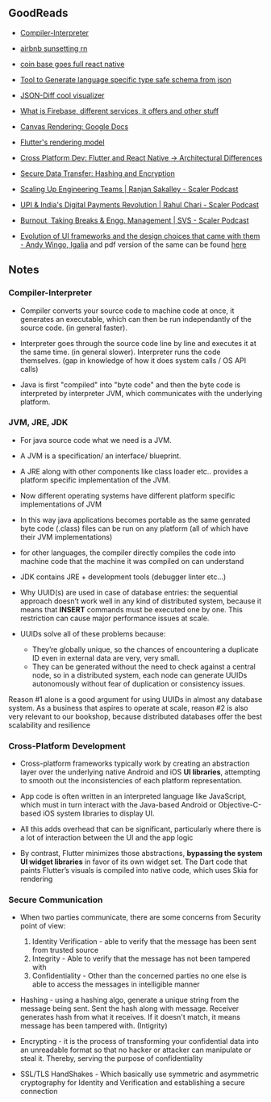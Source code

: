 ## GoodReads

* [Compiler-Interpreter](https://www.freecodecamp.org/news/compiled-versus-interpreted-languages/)

* [airbnb sunsetting rn](https://medium.com/airbnb-engineering/sunsetting-react-native-1868ba28e30a)

* [coin base goes full react native](https://blog.coinbase.com/announcing-coinbases-successful-transition-to-react-native-af4c591df971)

* [Tool to Generate language specific type safe schema from json](https://quicktype.io/)

* [JSON-Diff cool visualizer](https://jsoncrack.com/editor)

* [What is Firebase, different services, it offers and other stuff](https://medium.com/firebase-developers/what-is-firebase-the-complete-story-abridged-bcc730c5f2c0)

* [Canvas Rendering: Google Docs](https://medium.com/young-coder/the-future-web-will-canvas-rendering-replace-the-dom-847be872884c)

* [Flutter's rendering model](https://docs.flutter.dev/resources/architectural-overview#flutters-rendering-model)

* [Cross Platform Dev: Flutter and React Native -> Architectural Differences](https://www.g2i.co/blog/flutter-vs-react-native-the-core-differences)

* [Secure Data Transfer: Hashing and Encryption](https://cheapsslsecurity.com/blog/explained-hashing-vs-encryption-vs-encoding/)

* [Scaling Up Engineering Teams |  Ranjan Sakalley - Scaler Podcast ](https://youtu.be/8Kazdjpf7oI)

* [ UPI & India's Digital Payments Revolution | Rahul Chari - Scaler Podcast](https://youtu.be/oF5KB-INikc)

* [Burnout, Taking Breaks & Engg. Management | SVS - Scaler Podcast](https://youtu.be/3iajCJXKlMs)

* [Evolution of UI frameworks and the design choices that came with them - Andy Wingo, Igalia](https://youtu.be/r6ctxZphtkI) and pdf version of the same can be found [here](https://www.igalia.com/2023/07/18/Cross-Platform-Mobile-App-Frameworks-in-2023.html)

## Notes 

### Compiler-Interpreter

* 	Compiler converts your source code to machine code at once, 
	it generates an executable, which can then be run independantly of the source code. (in general faster).

* Interpreter goes through the source code line by line and executes it at the same time. (in general slower).
	Interpreter runs the code themselves. (gap in knowledge of how it does system calls / OS API calls)

* Java is first "compiled" into "byte code" and then
	the byte code is interpreted by interpreter JVM, which communicates with the underlying platform.

### JVM, JRE, JDK
* For java source code what we need is a JVM.

* 	A JVM is a specification/ an interface/ blueprint.

* 	A JRE along with other components like class loader etc.. provides a platform specific implementation of the JVM.

* 	Now different operating systems have different platform specific implementations of JVM

* 	In this way java applications becomes portable as the same genrated byte code (.class) files can be run on 
	any platform (all of which have their JVM implementations)

* 	for other languages, the compiler directly compiles the code into machine code that the machine it was compiled
	on can understand

* JDK contains JRE + development tools (debugger linter etc...)

* Why UUID(s) are used in case of database entries: the sequential approach doesn’t work well in any kind of distributed system, because it means that **INSERT** commands must be executed one by one. This restriction can cause major performance issues at scale.  

* UUIDs solve all of these problems because:
	* They’re globally unique, so the chances of encountering a duplicate ID even in external data are very, very small.
	* They can be generated without the need to check against a central node, so in a distributed system, each node can generate UUIDs autonomously without fear of duplication or consistency issues.


Reason #1 alone is a good argument for using UUIDs in almost any database system. As a business that aspires to operate at scale, reason #2 is also very relevant to our bookshop, because distributed databases offer the best scalability and resilience

### Cross-Platform Development

* Cross-platform frameworks typically work by creating an abstraction layer over the underlying native Android and iOS **UI libraries**, attempting to smooth out the inconsistencies of each platform representation.

* App code is often written in an interpreted language like JavaScript, which must in turn interact with the Java-based Android or Objective-C-based iOS system libraries to display UI.

* All this adds overhead that can be significant, particularly where there is a lot of interaction between the UI and the app logic

* By contrast, Flutter minimizes those abstractions, **bypassing the system UI widget libraries** in favor of its own widget set. The Dart code that paints Flutter’s visuals is compiled into native code, which uses Skia for rendering


### Secure Communication

* When two parties communicate, there are some concerns from Security point of view:
	1.  Identity Verification - able to verify that the message has been sent from trusted source
	2.  Integrity - Able to verify that the message has not been tampered with
	3. Confidentiality - Other than the concerned parties no one else is able to access the messages in intelligible manner

* Hashing - using a hashing algo, generate a unique string from the message being sent. Sent the hash along with message. Receiver generates hash from what it receives. If it doesn't match, it means message has been tampered with. (Intigrity)
* Encrypting - it is the process of transforming your confidential data into an unreadable format so that no hacker or attacker can manipulate or steal it. Thereby, serving the purpose of confidentiality
*  SSL/TLS HandShakes - Which basically use symmetric and asymmetric cryptography for Identity and Verification and establishing a secure connection
